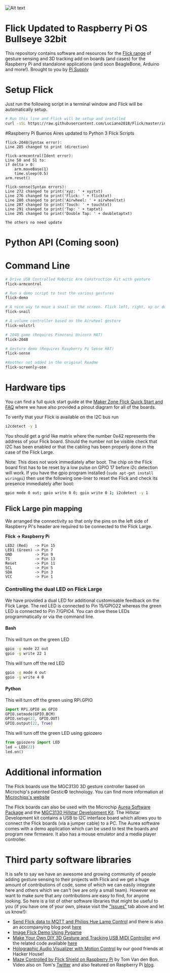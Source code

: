 ![Alt text](https://user-images.githubusercontent.com/1878314/73880628-afad9f00-4856-11ea-975a-ec95b6ffacbe.png)
# Flick Updated to Raspberry Pi OS Bullseye 32bit
This repository contains software and resources for the [Flick range](https://pisupp.ly/flick1) of gesture sensing and 3D tracking add on boards (and cases) for the Raspberry Pi and standalone applications (and soon BeagleBone, Arduino and more!). Brought to you by [Pi Supply](https://www.pi-supply.com)

# Setup Flick
Just run the following script in a terminal window and Flick will be automatically setup.
```bash
# Run this line and Flick will be setup and installed
curl -sSL https://raw.githubusercontent.com/Luciano2018/Flick/master/install.sh | sudo bash
```
#Raspberry Pi Buenos Aires updated to Python 3 Flick Scripts
```
flick-2048(Syntax error):
Line 205 changed to print (direction)

flick-armcontrol(Ident error):
Line 50 and 51 to:
if delta > 0:
    arm.moveBase(1)
    time.sleep(0.5)
arm.reset()

flick-sense(Syntax errors):
Line 272 changed to print('xyz: ' + xyztxt)
Line 276 changed to print('Flick: ' + flicktxt)
Line 280 changed to print('Airwheel: ' + airwheeltxt)
Line 287 changed to print('Touch: ' + touchtxt)
Line 291 changed to print('Tap: ' + taptxt)
Line 295 changed to print('Double Tap: ' + doubletaptxt)

The others no need update
```

# Python API (Coming soon)

# Command Line
```bash
# Drive USB Controlled Robotic Arm Construction Kit with gesture
flick-armcontrol

# Run a demo script to test the various gestures
flick-demo

# A nice way to move a snail on the screen. Flick left, right, up or down to move @
flick-snail

# A volume controller based on the Airwheel gesture
flick-volctrl

# 2048 game (Requires Pimoroni Unicorn HAT)
flick-2048

# Gesture demo (Requires Raspberry Pi Sense HAT)
flick-sense

#Another not added in the original Readme
flick-screenly-ose
```

# Hardware tips
You can find a full quick start guide at the [Maker Zone Flick Quick Start and FAQ](https://www.pi-supply.com/make/flick-quick-start-faq) where we have also provided a pinout diagram for all of the boards.

To verify that your Flick is available on the I2C bus run
```bash
i2cdetect -y 1
```
You should get a grid like matrix where the number 0x42 represents the address of your Flick board. Should the number not be visible check that I2C has been enabled or that the cabling has been properly done in the case of the Flick Large.

Note: This does not work immediately after boot. The chip on the Flick board first has to be reset by a low pulse on GPIO 17 before i2c detection will work. If you have the gpio program installed (`sudo apt-get install wiringpi`) then use the following one-liner to reset the Flick and check its presence immediately after boot:
```bash
gpio mode 0 out; gpio write 0 0; gpio write 0 1; i2cdetect -y 1
```

## Flick Large pin mapping
We arranged the connectivity so that only the pins on the left side of Raspberry Pi's header are required to be connected to the Flick Large.

**Flick -> Raspberry Pi**
```
LED2 (Red)   -> Pin 15
LED1 (Green) -> Pin 7
GND          -> Pin 9
TS           -> Pin 13
Reset        -> Pin 11
SCL          -> Pin 5
SDA          -> Pin 3
VCC          -> Pin 1
```
### Controlling the dual LED on Flick Large
We have provided a dual LED for additional customisable feedback on the Flick Large. The red LED is connected to Pin 15/GPIO22 whereas the green LED is connected to Pin 7/GPIO4. You can drive these LEDs programmatically or via the command line.

#### Bash
This will turn on the green LED
```bash
gpio -g mode 22 out
gpio -g write 22 1
```
This will turn off the red LED
```bash
gpio -g mode 4 out
gpio -g write 4 0
```

#### Python
This will turn off the green using RPi.GPIO
```Python
import RPi.GPIO as GPIO
GPIO.setmode(GPIO.BCM)
GPIO.setup(22, GPIO.OUT)
GPIO.output(22, True)
```

This will turn off the green LED using gpiozero
```Python
from gpiozero import LED
led = LED(22)
led.on()
```

# Additional information
The Flick boards use the MGC3130 3D gesture controller based on Microchip's patented Gestic© technology. You can find more information at [Microchips's website](http://www.microchip.com/design-centers/capacitive-touch-sensing/gestic-technology/overview)

The Flick boards can also be used with the Microchip [Aurea Software Package](http://www.microchip.com/mymicrochip/filehandler.aspx?ddocname=en565745) and the [MGC3130 Hillstar Development Kit](http://www.microchip.com/DevelopmentTools/ProductDetails.aspx?PartNO=dm160218). The Hillstar Development kit contains a USB to I2C interface board which allows you to connect the Flick boards (via a jumper cable) to a PC. The Aurea software comes with a demo application which can be used to test the boards and program new firmware. It also has a mouse emulator and a media player controller.

# Third party software libraries

It is safe to say we have an awesome and growing community of people adding gesture sensing to their projects with Flick and we get a huge amount of contributions of code, some of which we can easily integrate here and others which we can't (we are only a small team). However we want to make sure that any contributions are easy to find, for anyone looking. So here is a list of other software libraries that might be useful to you (if you have one of your own, please visit the ["Issues"](https://github.com/PiSupply/Flick/issues) tab above and let us know!):

* [Send Flick data to MQTT and Philips Hue Lamp Control](https://github.com/unixweb/Flick) and there is also an accompanying blog post [here](https://blog.unixweb.de/3d-gestensteuerung-mit-flick/)
* [Image Flick Demo Using Pygame](https://github.com/ric96/flick-image)
* [Make Your Own DIY 3D Gesture and Tracking USB MIDI Controller](https://ask.audio/articles/make-your-own-diy-3d-gesture-and-tracking-usb-midi-controller) and the related code available [here](https://macprovid.vo.llnwd.net/o43/hub/media/1143/14295/Teensy_code.zip)
* [Holographic Audio Visualizer with Motion Control](https://www.hackster.io/hackerhouse/holographic-audio-visualizer-with-motion-control-e72fee) by our good friends at Hacker House!
* [Maze Controlled by Flick Shield on Raspberry Pi](https://gist.github.com/tomvdb/251de94880ee6de8fe251955fbe4066c) by Tom Van den Bon. Video also on Tom's [Twitter](https://twitter.com/geekc0der/status/877965027000459264) and also featured on Raspberry Pi [blog](https://www.raspberrypi.org/blog/flick-marble-maze/).
